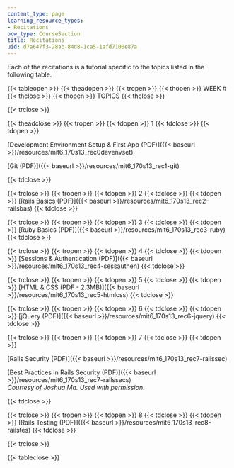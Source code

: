 ```yaml
---
content_type: page
learning_resource_types:
- Recitations
ocw_type: CourseSection
title: Recitations
uid: d7a647f3-28ab-84d8-1ca5-1afd7100e87a
---
```


Each of the recitations is a tutorial specific to the topics listed in the following table.

{{< tableopen >}}
{{< theadopen >}}
{{< tropen >}}
{{< thopen >}}
WEEK #
{{< thclose >}}
{{< thopen >}}
TOPICS
{{< thclose >}}

{{< trclose >}}

{{< theadclose >}}
{{< tropen >}}
{{< tdopen >}}
1
{{< tdclose >}}
{{< tdopen >}}


[Development Environment Setup & First App (PDF)]({{< baseurl >}}/resources/mit6_170s13_rec0devenvset)

[Git (PDF)]({{< baseurl >}}/resources/mit6_170s13_rec1-git)


{{< tdclose >}}

{{< trclose >}}
{{< tropen >}}
{{< tdopen >}}
2
{{< tdclose >}}
{{< tdopen >}}
[Rails Basics (PDF)]({{< baseurl >}}/resources/mit6_170s13_rec2-railsbas)
{{< tdclose >}}

{{< trclose >}}
{{< tropen >}}
{{< tdopen >}}
3
{{< tdclose >}}
{{< tdopen >}}
[Ruby Basics (PDF)]({{< baseurl >}}/resources/mit6_170s13_rec3-ruby)
{{< tdclose >}}

{{< trclose >}}
{{< tropen >}}
{{< tdopen >}}
4
{{< tdclose >}}
{{< tdopen >}}
[Sessions & Authentication (PDF)]({{< baseurl >}}/resources/mit6_170s13_rec4-sessauthen)
{{< tdclose >}}

{{< trclose >}}
{{< tropen >}}
{{< tdopen >}}
5
{{< tdclose >}}
{{< tdopen >}}
[HTML & CSS (PDF - 2.3MB)]({{< baseurl >}}/resources/mit6_170s13_rec5-htmlcss)
{{< tdclose >}}

{{< trclose >}}
{{< tropen >}}
{{< tdopen >}}
6
{{< tdclose >}}
{{< tdopen >}}
[jQuery (PDF)]({{< baseurl >}}/resources/mit6_170s13_rec6-jquery)
{{< tdclose >}}

{{< trclose >}}
{{< tropen >}}
{{< tdopen >}}
7
{{< tdclose >}}
{{< tdopen >}}


[Rails Security (PDF)]({{< baseurl >}}/resources/mit6_170s13_rec7-railssec)

[Best Practices in Rails Security (PDF)]({{< baseurl >}}/resources/mit6_170s13_rec7-railssecs)  
_Courtesy of Joshua Ma. Used with permission_.


{{< tdclose >}}

{{< trclose >}}
{{< tropen >}}
{{< tdopen >}}
8
{{< tdclose >}}
{{< tdopen >}}
[Rails Testing (PDF)]({{< baseurl >}}/resources/mit6_170s13_rec8-railstes)
{{< tdclose >}}

{{< trclose >}}

{{< tableclose >}}